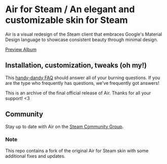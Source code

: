 # Air for Steam / An elegant and customizable skin for Steam

Air is a visual redesign of the Steam client that embraces Google's Material Design language to showcase consistent beauty through minimal design.

[Preview Album](https://photos.app.goo.gl/mPscZF8GTwhyuQHq5)

## Installation, customization, tweaks (oh my!)

This [handy-dandy FAQ](https://github.com/airforsteam/Air-for-Steam/wiki) should answer all of your burning questions. If you are the type who frequently has questions, we've frequently got answers!

This is an archive of the final official release of Air. Thanks for all your support!
<3

## Community

Stay up to date with Air on the [Steam Community Group](https://steamcommunity.com/groups/airforsteam).

### Note

This repo contains a fork of the original Air for Steam skin with some additional fixes and updates.
